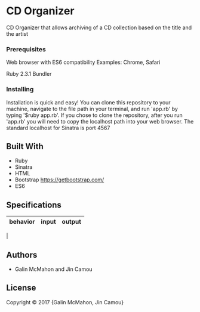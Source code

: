 # CD Organizer

CD Organizer that allows archiving of a CD collection based on the title and the artist
### Prerequisites


Web browser with ES6 compatibility
Examples: Chrome, Safari

Ruby 2.3.1
Bundler

### Installing

Installation is quick and easy! You can clone this repository to your machine, navigate to the file path in your terminal, and run 'app.rb' by typing '$ruby app.rb'. If you chose to clone the repository, after you run 'app.rb' you will need to copy the localhost path into your web browser. The standard localhost for Sinatra is port 4567

## Built With

* Ruby
* Sinatra
* HTML
* Bootstrap https://getbootstrap.com/
* ES6

## Specifications

| behavior |  input   |  output  |
|----------|:--------:|:--------:|
|

## Authors

* Galin McMahon and Jin Camou

## License

Copyright © 2017 {Galin McMahon, Jin Camou}
